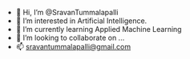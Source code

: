 - 👋 Hi, I’m @SravanTummalapalli
- 👀 I’m interested in Artificial Intelligence.
- 🌱 I’m currently learning Applied Machine Learning
- 💞️ I’m looking to collaborate on ...
- 📫 sravantummalapalli@gmail.com

<!---
SravanTummalapalli/SravanTummalapalli is a ✨ special ✨ repository because its `README.md` (this file) appears on your GitHub profile.
You can click the Preview link to take a look at your changes.
--->
